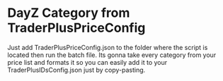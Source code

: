 # DayZ Category from TraderPlusPriceConfig

Just add TraderPlusPriceConfig.json to the folder where the script is located then run the batch file.
Its gonna take every category from your price list and formats it so you can easily add it to your TraderPlusIDsConfig.json just by copy-pasting.
